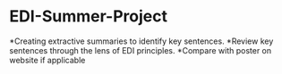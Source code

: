 # EDI-Summer-Project

*Creating extractive summaries to identify key sentences.
*Review key sentences through the lens of EDI principles.
*Compare with poster on website if applicable
